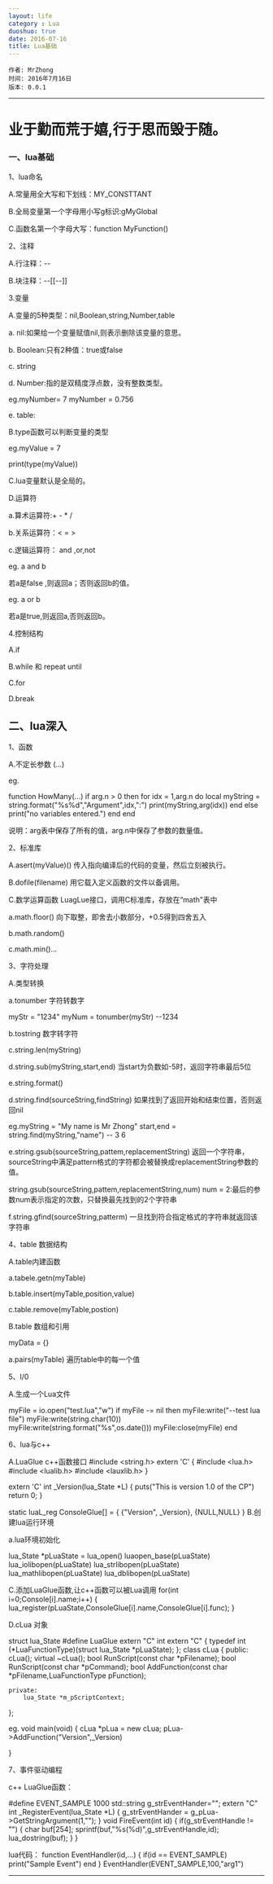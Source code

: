 ```yaml
---
layout: life
category : Lua
duoshuo: true
date: 2016-07-16
title: Lua基础
---
```


	作者: MrZhong
	时间: 2016年7月16日
	版本: 0.0.1

-----------


# 业于勤而荒于嬉,行于思而毁于随。

### 一、lua基础

1、lua命名

A.常量用全大写和下划线：MY_CONSTTANT

B.全局变量第一个字母用小写g标识:gMyGlobal

C.函数名第一个字母大写：function MyFunction()

2、注释

A.行注释：-- 

B.块注释：--[[--]]

3.变量

A.变量的5种类型：nil,Boolean,string,Number,table

a. nil:如果给一个变量赋值nil,则表示删除该变量的意思。

b. Boolean:只有2种值：true或false

c. string

d. Number:指的是双精度浮点数，没有整数类型。

eg.myNumber= 7 myNumber = 0.756

e.  table:

B.type函数可以判断变量的类型 

eg.myValue = 7

print(type(myValue))

C.lua变量默认是全局的。 

D.运算符

a.算术运算符:+ - * /

b.关系运算符：< = >

c.逻辑运算符： and ,or,not

eg. a and b 

若a是false ,则返回a；否则返回b的值。

eg. a or b

若a是true,则返回a,否则返回b。

4.控制结构

A.if 

B.while 和 repeat until

C.for

D.break


## 二、lua深入

1、函数

A.不定长参数  (...)

eg.

function HowMany(...)
    if arg.n > 0 then
        for idx = 1,arg.n do
            local myString = string.format("%s%d","Argument",idx,":")
            print(myString,arg(idx))
        end
    else
        print("no variables entered.")
    end
end

说明：arg表中保存了所有的值，arg.n中保存了参数的数量值。

2、标准库

A.asert(myValue)() 传入指向编译后的代码的变量，然后立刻被执行。

B.dofile(filename) 用它载入定义函数的文件以备调用。

C.数学运算函数 LuagLue接口，调用C标准库，存放在“math"表中

a.math.floor() 向下取整，即舍去小数部分，+0.5得到四舍五入

b.math.random()

c.math.min()...

3、字符处理

A.类型转换

a.tonumber 字符转数字

myStr = "1234"
myNum = tonumber(myStr) --1234

b.tostring 数字转字符

c.string.len(myString)

d.string.sub(myString,start,end)
当start为负数如-5时，返回字符串最后5位

e.string.format()

d.string.find(sourceString,findString)
如果找到了返回开始和结束位置，否则返回nil

eg.myString = "My name is Mr Zhong"
start,end = string.find(myString,"name") -- 3 6

e.string.gsub(sourceString,pattem,replacementString)
返回一个字符串，sourceString中满足pattern格式的字符都会被替换成replacementString参数的值。

string.gsub(sourceString,pattem,replacementString,num)
num = 2:最后的参数num表示指定的次数，只替换最先找到的2个字符串

f.string.gfind(sourceString,patterm)
一旦找到符合指定格式的字符串就返回该字符串

4、table 数据结构

A.table内建函数

a.tabele.getn(myTable)

b.table.insert(myTable,position,value)

c.table.remove(myTable,postion)

B.table 数组和引用

myData = {}

a.pairs(myTable) 遍历table中的每一个值


5、I/0

A.生成一个Lua文件

myFile = io.open("test.lua","w")
if myFile -= nil then
    myFile:write("--test lua file")
    myFile:write(string.char(10))
    myFile:write(string.format("%s",os.date()))
    myFile:close(myFile)
end

6、lua与c++

A.LuaGlue c++函数接口
#include <string.h>
extern 'C'
{
    #include <lua.h>
    #include <lualib.h>
    #include <lauxlib.h>
}

extern 'C' int _Version(lua_State *L)
{
    puts("This is version 1.0 of the CP")
    return 0;
}

static luaL_reg ConsoleGlue[] =
{
    {"Version", _Version},
    {NULL,NULL}
}
B.创建lua运行环境

a.lua环境初始化

lua_State *pLuaState = lua_open()
luaopen_base(pLuaState)
lua_iolibopen(pLuaState)
lua_strlibopen(pLuaState)
lua_mathlibopen(pLuaState)
lua_dblibopen(pLuaState)

C.添加LuaGlue函数,让c++函数可以被Lua调用
for(int i=0;Console[i].name;i++)
{
    lua_register(pLuaState,ConsoleGlue[i].name,ConsoleGlue[i].func);
}

D.cLua 对象

struct lua_State
#define LuaGlue extern "C" int
extern "C"
{
    typedef int (*LuaFunctionType)(struct lua_State *pLuaState);
};
class cLua
{
    public:
        cLua();
        virtual ~cLua();
        bool RunScript(const char *pFilename);
        bool RunScript(const char *pCommand);
        bool AddFunction(const char *pFilename,LuaFunctionType pFunction);

    private:
        lua_State *m_pScriptContext;        
    
};

eg. 
void main(void)
{
    cLua *pLua = new cLua;
    pLua->AddFunction("Version",_Version)
    
}

7、事件驱动编程

c++ LuaGlue函数：

#define EVENT_SAMPLE 1000
std::string g_strEventHander="";
extern "C" int _RegisterEvent(lua_State *L)
{
    g_strEventHander = g_pLua->GetStringArgument(1,"");
}
void FireEvent(int id)
{
    if(g_strEventHandle != "")
    {
        char buf[254];
        sprintf(buf,"%s(%d)",g_strEventHandle,id);
        lua_dostring(buf);
    }
}

lua代码：
function EventHandler(id,...)
{
    if(id == EVENT_SAMPLE)
        print("Sample Event")
    end
}
EventHandler(EVENT_SAMPLE,100,"arg1")

**************

